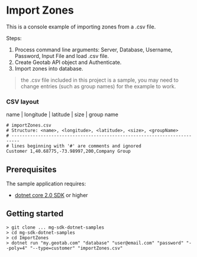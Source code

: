 # Import Zones

This is a console example of importing zones from a .csv file.

Steps:
1. Process command line arguments: Server, Database, Username, Password, Input File and load .csv file.
2. Create Geotab API object and Authenticate.
6. Import zones into database.

> the .csv file included in this project is a sample, you may need to change entries (such as group names) for the example to work.

### CSV layout

name | longitude | latitude | size | group name

```csv
# importZones.csv
# Structure: <name>, <longitude>, <latitude>, <size>, <groupName>
# -------------------------------------------------------------------------
# lines beginning with '#' are comments and ignored
Customer 1,40.68775,-73.98997,200,Company Group
```

## Prerequisites
The sample application requires:

- [dotnet core 2.0 SDK](https://dot.net/core) or higher

## Getting started

```
> git clone ... mg-sdk-dotnet-samples
> cd mg-sdk-dotnet-samples
> cd ImportZones
> dotnet run "my.geotab.com" "database" "user@email.com" "password" "--poly=4" "--type=customer" "importZones.csv"
```
